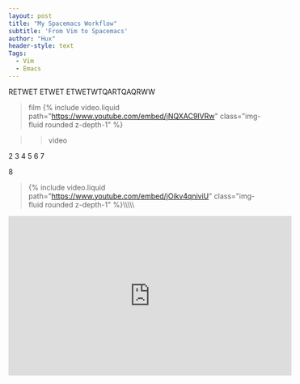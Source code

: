 ```yaml
---
layout: post
title: "My Spacemacs Workflow"
subtitle: 'From Vim to Spacemacs'
author: "Hux"
header-style: text
Tags:
  - Vim
  - Emacs
---
```


RETWET ETWET ETWETWTQARTQAQRWW



>film
{% include video.liquid path="https://www.youtube.com/embed/jNQXAC9IVRw" class="img-fluid rounded z-depth-1" %}


>>video


2
3
4
5
6
7

8
>{% include video.liquid path="https://www.youtube.com/embed/jOikv4qniviU" class="img-fluid rounded z-depth-1" %}\\\\\\\\\



<iframe width="560" height="315" src="https://www.youtube.com/embed/Z8WsdEqap5w?si=VmS3L5LVLqxHf6UH" title="YouTube video player" frameborder="0" allow="accelerometer; autoplay; clipboard-write; encrypted-media; gyroscope; picture-in-picture; web-share" referrerpolicy="strict-origin-when-cross-origin" allowfullscreen></iframe>


